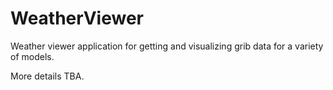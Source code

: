 # WeatherViewer
Weather viewer application for getting and visualizing grib data for a variety of models.

More details TBA.

